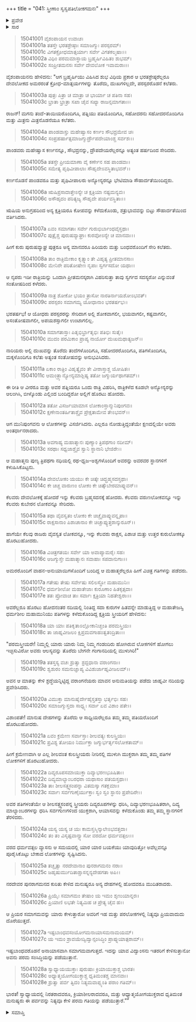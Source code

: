 +++
title = "041: ಸ್ತ್ರೀಣಾಂ ಸ್ವಸ್ವಪತಿಲೋಕಗಮನಃ"
+++

<details><summary>ಪ್ರವೇಶ</summary>


।।   ಓಂ ಓಂ ನಮೋ ನಾರಾಯಣಾಯ।।   ಶ್ರೀ ವೇದವ್ಯಾಸಾಯ ನಮಃ ।।

ಶ್ರೀ ಕೃಷ್ಣದ್ವೈಪಾಯನ ವೇದವ್ಯಾಸ ವಿರಚಿತ  

**ಶ್ರೀ ಮಹಾಭಾರತ**

**ಆಶ್ರಮವಾಸಿಕ ಪರ್ವ**

**ಪುತ್ರದರ್ಶನ ಪರ್ವ**

**ಅಧ್ಯಾಯ 41**


</details>

<details><summary>ಸಾರ</summary>

ಬೆಳಗಾಗುತ್ತಲೇ ವ್ಯಾಸನು ಮಡಿದವರನ್ನು ಯಥಾಸ್ಥಾನಗಳಿಗೆ ವಿಸರ್ಜಿಸಿದುದು (1-16). ಯುದ್ಧದಲ್ಲಿ ವಿಧವೆಯರಾಗಿದ್ದ ಕುರುಸ್ತ್ರೀಯರು ಗಂಗಾನದಿಯಲ್ಲಿ ಮುಳುಗಿ ತಮ್ಮ ತಮ್ಮ ಪತಿಯರ ಲೋಕಗಳಿಗೆ ತೆರಳಿದುದು (17-28).


</details>

> 15041001 ವೈಶಂಪಾಯನ ಉವಾಚ।  
15041001a ತತಸ್ತೇ ಭರತಶ್ರೇಷ್ಠಾಃ ಸಮಾಜಗ್ಮುಃ ಪರಸ್ಪರಮ್।  
15041001c ವಿಗತಕ್ರೋಧಮಾತ್ಸರ್ಯಾಃ ಸರ್ವೇ ವಿಗತಕಲ್ಮಷಾಃ।।  
15041002a ವಿಧಿಂ ಪರಮಮಾಸ್ಥಾಯ ಬ್ರಹ್ಮರ್ಷಿವಿಹಿತಂ ಶುಭಮ್।  
15041002c ಸಂಪ್ರೀತಮನಸಃ ಸರ್ವೇ ದೇವಲೋಕ ಇವಾಮರಾಃ।।

ವೈಶಂಪಾಯನನು ಹೇಳಿದನು: "ಆಗ ಬ್ರಹ್ಮರ್ಷಿಯು ವಿಹಿಸಿದ ಶುಭ ವಿಧಿಯ ಪ್ರಕಾರ ಆ ಭರತಶ್ರೇಷ್ಠರೆಲ್ಲರೂ ದೇವಲೋಕದ ಅಮರರಂತೆ ಕ್ರೋಧ-ಮಾತ್ಸರ್ಯಗಳನ್ನು ತೊರೆದು, ದುಃಖಗಳಿಲ್ಲದೇ, ಪರಸ್ಪರರೊಡನೆ ಕಲೆತರು.

> 15041003a ಪುತ್ರಃ ಪಿತ್ರಾ ಚ ಮಾತ್ರಾ ಚ ಭಾರ್ಯಾ ಚ ಪತಿನಾ ಸಹ।  
15041003c ಭ್ರಾತಾ ಭ್ರಾತ್ರಾ ಸಖಾ ಚೈವ ಸಖ್ಯಾ ರಾಜನ್ಸಮಾಗತಾಃ।।

ರಾಜನ್! ಮಗನು ತಂದೆ-ತಾಯಿಯರೊಂದಿಗೂ, ಪತ್ನಿಯು ಪತಿಯೊಂದಿಗೂ, ಸಹೋದರನು ಸಹೋದರನೊಂದಿಗೂ ಮತ್ತು ಮಿತ್ರನು ಮಿತ್ರನೊಡನೆಯೂ ಕಲೆತರು.

> 15041004a ಪಾಂಡವಾಸ್ತು ಮಹೇಷ್ವಾಸಂ ಕರ್ಣಂ ಸೌಭದ್ರಮೇವ ಚ।  
15041004c ಸಂಪ್ರಹರ್ಷಾತ್ಸಮಾಜಗ್ಮುರ್ದ್ರೌಪದೇಯಾಂಶ್ಚ ಸರ್ವಶಃ।।

ಪಾಂಡವರು ಮಹೇಷ್ವಾಸ ಕರ್ಣನನ್ನೂ, ಸೌಭದ್ರನನ್ನು, ದ್ರೌಪದೇಯರೆಲ್ಲರನ್ನೂ ಅತ್ಯಂತ ಹರ್ಷದಿಂದ ಸೇರಿದರು.

> 15041005a ತತಸ್ತೇ ಪ್ರೀಯಮಾಣಾ ವೈ ಕರ್ಣೇನ ಸಹ ಪಾಂಡವಾಃ।  
15041005c ಸಮೇತ್ಯ ಪೃಥಿವೀಪಾಲಾಃ ಸೌಹೃದೇಽವಸ್ಥಿತಾಭವನ್।।

ಕರ್ಣನೊಡನೆ ಪಾಂಡವರೂ ಮತ್ತು ಪೃಥಿವೀಪಾಲರು ಅನ್ಯೋನ್ಯರನ್ನೂ ಭೇಟಿಮಾಡಿ ಸೌಹಾರ್ದತೆಯಿಂದಿದ್ದರು.

> 15041006a ಋಷಿಪ್ರಸಾದಾತ್ತೇಽನ್ಯೇ ಚ ಕ್ಷತ್ರಿಯಾ ನಷ್ಟಮನ್ಯವಃ।  
15041006c ಅಸೌಹೃದಂ ಪರಿತ್ಯಜ್ಯ ಸೌಹೃದೇ ಪರ್ಯವಸ್ಥಿತಾಃ।।

ಋಷಿಯ ಅನುಗ್ರಹದಿಂದ ಅನ್ಯ ಕ್ಷತ್ರಿಯರೂ ಕೋಪವನ್ನು ಕಳೆದುಕೊಂಡು, ಶತ್ರುಭಾವವನ್ನು ಬಿಟ್ಟು ಸೌಹಾರ್ದತೆಯಿಂದ ವರ್ತಿಸಿದರು.

> 15041007a ಏವಂ ಸಮಾಗತಾಃ ಸರ್ವೇ ಗುರುಭಿರ್ಬಾಂಧವೈಸ್ತಥಾ।  
15041007c ಪುತ್ರೈಶ್ಚ ಪುರುಷವ್ಯಾಘ್ರಾಃ ಕುರವೋಽನ್ಯೇ ಚ ಮಾನವಾಃ।।

ಹೀಗೆ ಕುರು ಪುರುಷವ್ಯಾಘ್ರ ಪುತ್ರರೂ ಅನ್ಯ ಮಾನವರೂ ಹಿರಿಯರು ಮತ್ತು ಬಂಧವರೊಂದಿಗೆ ಸೇರಿ ಕಲೆತರು.

> 15041008a ತಾಂ ರಾತ್ರಿಮೇಕಾಂ ಕೃತ್ಸ್ನಾಂ ತೇ ವಿಹೃತ್ಯ ಪ್ರೀತಮಾನಸಾಃ।  
15041008c ಮೇನಿರೇ ಪರಿತೋಷೇಣ ನೃಪಾಃ ಸ್ವರ್ಗಸದೋ ಯಥಾ।।

ಆ ನೃಪರು ಇಡೀ ರಾತ್ರಿಯನ್ನು ಒಂದಾಗಿ ಪ್ರೀತಮನಸ್ಕರಾಗಿ ವಿಹರಿಸುತ್ತಾ ತಾವು ಸ್ವರ್ಗದ ಸದಸ್ಯರೋ ಎನ್ನುವಂತೆ ಸಂತೋಷದಿಂದ ಕಳೆದರು.

> 15041009a ನಾತ್ರ ಶೋಕೋ ಭಯಂ ತ್ರಾಸೋ ನಾರತಿರ್ನಾಯಶೋಽಭವತ್।  
15041009c ಪರಸ್ಪರಂ ಸಮಾಗಮ್ಯ ಯೋಧಾನಾಂ ಭರತರ್ಷಭ।।

ಭರತರ್ಷಭ! ಆ ಯೋಧರು ಪರಸ್ಪರರನ್ನು ಸೇರಿದಾಗ ಅಲ್ಲಿ ಶೋಕವಾಗಲೀ, ಭಯವಾಗಲೀ, ಕಷ್ಟವಾಗಲೀ, ಅಸಂತೋಷವಾಗಲೀ, ಅಪಯಶಸ್ಸಾಗಲೀ ಉಂಟಾಗಲಿಲ್ಲ.

> 15041010a ಸಮಾಗತಾಸ್ತಾಃ ಪಿತೃಭಿರ್ಭ್ರಾತೃಭಿಃ ಪತಿಭಿಃ ಸುತೈಃ।  
15041010c ಮುದಂ ಪರಮಿಕಾಂ ಪ್ರಾಪ್ಯ ನಾರ್ಯೋ ದುಃಖಮಥಾತ್ಯಜನ್।।

ನಾರಿಯರು ಅಲ್ಲಿ ದುಃಖವನ್ನು ತೊರೆದು ತಂದೆಗಳೊಂದಿಗೂ, ಸಹೋದರರೊಂದಿಗೂ, ಪತಿಗಳೊಂದಿಗೂ, ಮಕ್ಕಳೊಂದಿಗೂ ಕಲೆತು ಅತ್ಯಂತ ಸಂತೋಷವನ್ನು ಅನುಭವಿಸಿದರು.

> 15041011a ಏಕಾಂ ರಾತ್ರಿಂ ವಿಹೃತ್ಯೈವಂ ತೇ ವೀರಾಸ್ತಾಶ್ಚ ಯೋಷಿತಃ।  
15041011c ಆಮಂತ್ರ್ಯಾನ್ಯೋನ್ಯಮಾಶ್ಲಿಷ್ಯ ತತೋ ಜಗ್ಮುರ್ಯಥಾಗತಮ್।।

ಈ ರೀತಿ ಆ ವೀರರೂ ಮತ್ತು ಅವರ ಪತ್ನಿಯರೂ ಒಂದು ರಾತ್ರಿ ವಿಹರಿಸಿ, ರಾತ್ರಿಕಳೆದ ಕೂಡಲೇ ಅನ್ಯೋನ್ಯರನ್ನು ಆಲಂಗಿಸಿ, ಬೀಳ್ಕೊಂಡು ಎಲ್ಲಿಂದ ಬಂದಿದ್ದರೋ ಅಲ್ಲಿಗೆ ಹೊರಟು ಹೋದರು.

> 15041012a ತತೋ ವಿಸರ್ಜಯಾಮಾಸ ಲೋಕಾಂಸ್ತಾನ್ಮುನಿಪುಂಗವಃ।  
15041012c ಕ್ಷಣೇನಾಂತರ್ಹಿತಾಶ್ಚೈವ ಪ್ರೇಕ್ಷತಾಮೇವ ತೇಽಭವನ್।।

ಆಗ ಮುನಿಪುಂಗವನು ಆ ಲೋಕಗಳನ್ನು ವಿಸರ್ಜಿಸಿದನು. ಎಲ್ಲರೂ ನೋಡುತ್ತಿದ್ದಂತೆಯೇ ಕ್ಷಣದಲ್ಲಿಯೇ ಅವರು ಅಂತರ್ಧಾನರಾದರು.

> 15041013a ಅವಗಾಹ್ಯ ಮಹಾತ್ಮಾನಃ ಪುಣ್ಯಾಂ ತ್ರಿಪಥಗಾಂ ನದೀಮ್।  
15041013c ಸರಥಾಃ ಸಧ್ವಜಾಶ್ಚೈವ ಸ್ವಾನಿ ಸ್ಥಾನಾನಿ ಭೇಜಿರೇ।।

ಆ ಮಹಾತ್ಮನು ಪುಣ್ಯ ತ್ರಿಪಥಗಾ ನಧಿಯಲ್ಲಿ ರಥ-ಧ್ವಜ-ಅಶ್ವಗಳೊಂದಿಗೆ ಅವರನ್ನು ಅವರವರ ಸ್ಥಾನಗಳಿಗೆ ಕಳುಹಿಸಿಕೊಟ್ಟನು.

> 15041014a ದೇವಲೋಕಂ ಯಯುಃ ಕೇ ಚಿತ್ಕೇ ಚಿದ್ಬ್ರಹ್ಮಸದಸ್ತಥಾ।  
15041014c ಕೇ ಚಿಚ್ಚ ವಾರುಣಂ ಲೋಕಂ ಕೇ ಚಿತ್ಕೌಬೇರಮಾಪ್ನುವನ್।।

ಕೆಲವರು ದೇವಲೋಕಕ್ಕೆ ಹೋದರೆ ಇನ್ನು ಕೆಲವರು ಬ್ರಹ್ಮಸದನಕ್ಕೆ ಹೋದರು. ಕೆಲವರು ವರುಣಲೋಕವನ್ನೂ ಇನ್ನು ಕೆಲವರು ಕುಬೇರನ ಲೋಕವನ್ನೂ ಸೇರಿದರು.

> 15041015a ತಥಾ ವೈವಸ್ವತಂ ಲೋಕಂ ಕೇ ಚಿಚ್ಚೈವಾಪ್ನುವನ್ನೃಪಾಃ।  
15041015c ರಾಕ್ಷಸಾನಾಂ ಪಿಶಾಚಾನಾಂ ಕೇ ಚಿಚ್ಚಾಪ್ಯುತ್ತರಾನ್ಕುರೂನ್।।

ಹಾಗೆಯೇ ಕೆಲವು ರಾಜರು ವೈವಸ್ವತ ಲೋಕವನ್ನೂ, ಇನ್ನು ಕೆಲವರು ರಾಕ್ಷಸ, ಪಿಶಾಚ ಮತ್ತು ಉತ್ತರ ಕುರುಲೋಕಕ್ಕೂ ಹೊರಟುಹೋದರು.

> 15041016a ವಿಚಿತ್ರಗತಯಃ ಸರ್ವೇ ಯಾ ಅವಾಪ್ಯಾಮರೈಃ ಸಹ।  
15041016c ಆಜಗ್ಮುಸ್ತೇ ಮಹಾತ್ಮಾನಃ ಸವಾಹಾಃ ಸಪದಾನುಗಾಃ।।

ಅಮರರೊಂದಿಗೆ ವಾಹನ-ಅನುಯಾಯಿಗಳೊಂದಿಗೆ ಬಂದಿದ್ದ ಆ ಮಹಾತ್ಮರೆಲ್ಲರೂ ಹೀಗೆ ವಿಚಿತ್ರ ಗತಿಗಳನ್ನು ಪಡೆದರು.

> 15041017a ಗತೇಷು ತೇಷು ಸರ್ವೇಷು ಸಲಿಲಸ್ಥೋ ಮಹಾಮುನಿಃ।  
15041017c ಧರ್ಮಶೀಲೋ ಮಹಾತೇಜಾಃ ಕುರೂಣಾಂ ಹಿತಕೃತ್ಸದಾ।  
15041017e ತತಃ ಪ್ರೋವಾಚ ತಾಃ ಸರ್ವಾಃ ಕ್ಷತ್ರಿಯಾ ನಿಹತೇಶ್ವರಾಃ।।

ಅವರೆಲ್ಲರೂ ಹೊರಟು ಹೋದನಂತರ ನದಿಯಲ್ಲಿ ನಿಂತಿದ್ದ ಸದಾ ಕುರುಗಳ ಹಿತವನ್ನೇ ಮಾಡುತ್ತಿದ್ದ ಆ ಮಹಾತೇಜಸ್ವಿ ಧರ್ಮಶೀಲ ಮಹಾಮುನಿಯು ಪತಿಗಳನ್ನು ಕಳೆದುಕೊಂಡಿದ್ದ ಕ್ಷತ್ರಿಯ ಸ್ತ್ರೀಯರಿಗೆ ಹೇಳಿದನು:

> 15041018a ಯಾ ಯಾಃ ಪತಿಕೃತಾಽಲ್ಲೋಕಾನಿಚ್ಚಂತಿ ಪರಮಸ್ತ್ರಿಯಃ।  
15041018c ತಾ ಜಾಹ್ನವೀಜಲಂ ಕ್ಷಿಪ್ರಮವಗಾಹಂತ್ವತಂದ್ರಿತಾಃ।।

"ಪರಮಸ್ತ್ರೀಯರೇ! ನಿಮ್ಮಲ್ಲಿ ಯಾರು ಯಾರು ನಿಮ್ಮ ನಿಮ್ಮ ಗಂಡಂದಿರು ಹೋಗಿರುವ ಲೋಕಗಳಿಗೆ ಹೋಗಲು ಇಚ್ಛಿಸುವಿರೋ ಅವರು ಆಲಸ್ಯವನ್ನು ತೊರೆದು ಬೇಗನೇ ಗಂಗಾನದಿಯಲ್ಲಿ ಮುಳುಗಿರಿ!"

> 15041019a ತತಸ್ತಸ್ಯ ವಚಃ ಶ್ರುತ್ವಾ ಶ್ರದ್ದಧಾನಾ ವರಾಂಗನಾಃ।  
15041019c ಶ್ವಶುರಂ ಸಮನುಜ್ಞಾಪ್ಯ ವಿವಿಶುರ್ಜಾಹ್ನವೀಜಲಮ್।।

ಅವನ ಆ ಮಾತನ್ನು ಕೇಳಿ ಶ್ರದ್ಧೆಯನ್ನಿಟ್ಟಿದ್ದ ವರಾಂಗನೆಯರು ಮಾವನ ಅನುಮತಿಯನ್ನು ಪಡೆದು ಜಾಹ್ನವೀ ನದಿಯನ್ನು ಪ್ರವೇಶಿಸಿದರು.

> 15041020a ವಿಮುಕ್ತಾ ಮಾನುಷೈರ್ದೇಹೈಸ್ತತಸ್ತಾ ಭರ್ತೃಭಿಃ ಸಹ।  
15041020c ಸಮಾಜಗ್ಮುಸ್ತದಾ ಸಾಧ್ವ್ಯಃ ಸರ್ವಾ ಏವ ವಿಶಾಂ ಪತೇ।।

ವಿಶಾಂಪತೇ! ಮಾನುಷ ದೇಹಗಳನ್ನು ತೊರೆದು ಆ ಸಾಧ್ವಿಯರೆಲ್ಲರೂ ತಮ್ಮ ತಮ್ಮ ಪತಿಯರೊಂದಿಗೆ ಹೊರಟುಹೋದರು.

> 15041021a ಏವಂ ಕ್ರಮೇಣ ಸರ್ವಾಸ್ತಾಃ ಶೀಲವತ್ಯಃ ಕುಲಸ್ತ್ರಿಯಃ।  
15041021c ಪ್ರವಿಶ್ಯ ತೋಯಂ ನಿರ್ಮುಕ್ತಾ ಜಗ್ಮುರ್ಭರ್ತೃಸಲೋಕತಾಮ್।।

ಹೀಗೆ ಕ್ರಮೇಣವಾಗಿ ಆ ಎಲ್ಲ ಶೀಲವಂತ ಕುಲಸ್ತ್ರೀಯರು ನೀರಿನಲ್ಲಿ ಮುಳುಗಿ ಮುಕ್ತರಾಗಿ ತಮ್ಮ ತಮ್ಮ ಪತಿಗಳ ಲೋಕಗಳಿಗೆ ಹೊರಟುಹೋದರು.

> 15041022a ದಿವ್ಯರೂಪಸಮಾಯುಕ್ತಾ ದಿವ್ಯಾಭರಣಭೂಷಿತಾಃ।  
15041022c ದಿವ್ಯಮಾಲ್ಯಾಂಬರಧರಾ ಯಥಾಸಾಂ ಪತಯಸ್ತಥಾ।।  
15041023a ತಾಃ ಶೀಲಸತ್ತ್ವಸಂಪನ್ನಾ ವಿತಮಸ್ಕಾ ಗತಕ್ಲಮಾಃ।  
15041023c ಸರ್ವಾಃ ಸರ್ವಗುಣೈರ್ಯುಕ್ತಾಃ ಸ್ವಂ ಸ್ವಂ ಸ್ಥಾನಂ ಪ್ರಪೇದಿರೇ।।

ಅವರ ಪತಿಗಳಂತೆಯೇ ಆ ಶೀಲಸತ್ತ್ವಸಂಪನ್ನ ಸ್ತ್ರೀಯರು ದಿವ್ಯರೂಪಗಳನ್ನು ಧರಿಸಿ, ದಿವ್ಯಾಭರಣಭೂಷಿತರಾಗಿ, ದಿವ್ಯ ಮಾಲ್ಯಾಂಬರಗಳನ್ನು ಧರಿಸಿ ಸರ್ವಗುಣಗಳಿಂದ ಯುಕ್ತರಾಗಿ, ಆಯಾಸವನ್ನು ಕಳೆದುಕೊಂಡು ತಮ್ಮ ತಮ್ಮ ಸ್ಥಾನಗಳಿಗೆ ತೆರಳಿದರು.

> 15041024a ಯಸ್ಯ ಯಸ್ಯ ಚ ಯಃ ಕಾಮಸ್ತಸ್ಮಿನ್ಕಾಲೇಽಭವತ್ತದಾ।  
15041024c ತಂ ತಂ ವಿಸೃಷ್ಟವಾನ್ವ್ಯಾಸೋ ವರದೋ ಧರ್ಮವತ್ಸಲಃ।।

ವರದ ಧರ್ಮವತ್ಸಲ ವ್ಯಾಸನು ಆ ಸಮಯದಲ್ಲಿ ಯಾರ ಯಾರ ಬಯಕೆಯು ಯಾವುದಿತ್ತೋ ಅವೆಲ್ಲವನ್ನೂ ಪೂರೈಸಿಕೊಟ್ಟು ಬೇಕಾದ ಲೋಕಗಳನ್ನು ಸೃಷ್ಟಿಸಿದನು.

> 15041025a ತಚ್ಛೃತ್ವಾ ನರದೇವಾನಾಂ ಪುನರಾಗಮನಂ ನರಾಃ।  
15041025c ಜಹೃಷುರ್ಮುದಿತಾಶ್ಚಾಸನ್ನನ್ಯದೇಹಗತಾ ಅಪಿ।।

ನರದೇವರ ಪುನರಾಗಮನದ ಕುರಿತು ಕೇಳಿದ ಮನುಷ್ಯರೂ ಅನ್ಯ ದೇಹಗಳಲ್ಲಿ ಹೋದವರೂ ಮುದಿತರಾದರು.

> 15041026a ಪ್ರಿಯೈಃ ಸಮಾಗಮಂ ತೇಷಾಂ ಯ ಇಮಂ ಶೃಣುಯಾನ್ನರಃ।  
15041026c ಪ್ರಿಯಾಣಿ ಲಭತೇ ನಿತ್ಯಮಿಹ ಚ ಪ್ರೇತ್ಯ ಚೈವ ಹ।।

ಆ ಪ್ರಿಯರ ಸಮಾಗಮವನ್ನು ಯಾರು ಕೇಳುತ್ತಾರೋ ಅವರಿಗೆ ಇಹ ಮತ್ತು ಪರಲೋಕಗಳಲ್ಲಿ ನಿತ್ಯವೂ ಪ್ರಿಯವಾದುದು ದೊರೆಯುತ್ತದೆ.

> 15041027a ಇಷ್ಟಬಾಂಧವಸಂಯೋಗಮನಾಯಾಸಮನಾಮಯಮ್।  
15041027c ಯ ಇಮಂ ಶ್ರಾವಯೇದ್ವಿದ್ವಾನ್ಸಂಸಿದ್ಧಿಂ ಪ್ರಾಪ್ನುಯಾತ್ಪರಾಮ್।।

ಇಷ್ಟಬಾಂಧವರೊಡನೆ ಅನಾಯಾಸವಾಗಿ ಸಮಾಗಮವಾಗುತ್ತದೆ. ಇದನ್ನು ಯಾವ ವಿದ್ವಾಂಸನು ಇತರರಿಗೆ ಕೇಳಿಸುತ್ತಾನೋ ಅವನು ಪರಮ ಸಂಸಿದ್ಧಿಯನ್ನು ಪಡೆಯುತ್ತಾನೆ.

> 15041028a ಸ್ವಾಧ್ಯಾಯಯುಕ್ತಾಃ ಪುರುಷಾಃ ಕ್ರಿಯಾಯುಕ್ತಾಶ್ಚ ಭಾರತ।  
15041028c ಅಧ್ಯಾತ್ಮಯೋಗಯುಕ್ತಾಶ್ಚ ಧೃತಿಮಂತಶ್ಚ ಮಾನವಾಃ।  
15041028e ಶ್ರುತ್ವಾ ಪರ್ವ ತ್ವಿದಂ ನಿತ್ಯಮವಾಪ್ಸ್ಯಂತಿ ಪರಾಂ ಗತಿಮ್।।

ಭಾರತ! ಸ್ವಾಧ್ಯಾಯದಲ್ಲಿ ನಿರತರಾದವರೂ, ಕ್ರಿಯಾಶೀಲರಾದವರೂ, ಮತ್ತು ಆಧ್ಯಾತ್ಮಯೋಗಯುಕ್ತರಾದ ಧೃತಿಮಂತ ಮನುಷ್ಯರು ಈ ಪರ್ವವನ್ನು ನಿತ್ಯವೂ ಕೇಳಿ ಪರಮ ಗತಿಯನ್ನು ಪಡೆಯುತ್ತಾರೆ.””


<details><summary>ಸಮಾಪ್ತಿ</summary>

ಇತಿ ಶ್ರೀಮಹಾಭಾರತೇ ಆಶ್ರಮವಾಸಿಕೇ ಪರ್ವಣಿ ಪುತ್ರದರ್ಶನಪರ್ವಣಿ ಸ್ತ್ರೀಣಾಂ ಸ್ವಸ್ವಪತಿಲೋಕಗಮನೇ ಏಕಚತ್ವಾರಿಂಶೋಽಧ್ಯಾಯಃ।।  
ಇದು ಶ್ರೀಮಹಾಭಾರತದಲ್ಲಿ ಆಶ್ರಮವಾಸಿಕಪರ್ವದಲ್ಲಿ ಪುತ್ರದರ್ಶನಪರ್ವದಲ್ಲಿ ಸ್ತ್ರೀಣಾಂ ಸ್ವಸ್ವಪತಿಲೋಕಗಮನ ಎನ್ನುವ ನಲ್ವತ್ತೊಂದನೇ ಅಧ್ಯಾಯವು.

</details>
